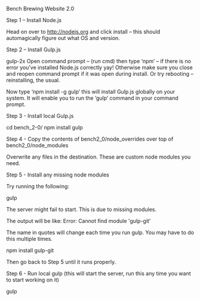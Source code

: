 Bench Brewing Website 2.0

Step 1 – Install Node.js

Head on over to http://nodejs.org and click install – this should automagically figure out what OS and version.

Step 2 – Install Gulp.js

gulp-2x Open command prompt – (run cmd) then type ‘npm’ – if there is no  error you’ve installed Node.js correctly yay! Otherwise make sure you close and reopen command prompt if it was open during install. Or try rebooting – reinstalling, the usual.

Now type ‘npm install -g gulp’ this will install Gulp.js globally on your system. It will enable you to run the ‘gulp’ command in your command prompt.

Step 3 - Install local Gulp.js

cd bench_2-0/
npm install gulp

Step 4 - Copy the contents of bench2_0/node_overrides over top of bench2_0/node_modules

Overwrite any files in the destination. These are custom node modules you need.

Step 5 - Install any missing node modules

Try running the following:

gulp

The server might fail to start. This is due to missing modules.

The output will be like: 
Error: Cannot find module 'gulp-git'

The name in quotes will change each time you run gulp. You may have to do this multiple times.

npm install gulp-git

Then go back to Step 5 until it runs properly.

Step 6 - Run local gulp (this will start the server, run this any time you want to start working on it)

gulp